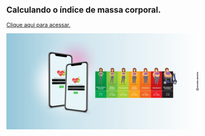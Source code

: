 ## Calculando o índice de massa corporal.

 [Clique aqui para acessar.](https://indicedemassacorporal.netlify.app/)

<div>
    <img src="src/walpapper.jpg">
</div>
